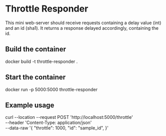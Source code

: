# Throttle Responder
This mini web-server should receive requests containing a delay value (int) and an id (sha1).
It returns a response delayed accordingly, containing the id.

## Build the container
docker build -t throttle-responder .

## Start the container
docker run -p 5000:5000 throttle-responder

## Example usage
curl --location --request POST 'http://localhost:5000/throttle' \
--header 'Content-Type: application/json' \
--data-raw '{
    "throttle": 1000,
    "id": "sample_id",
}'
